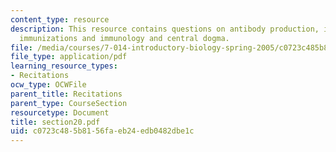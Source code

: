 ```yaml
---
content_type: resource
description: This resource contains questions on antibody production, immunology and
  immunizations and immunology and central dogma.
file: /media/courses/7-014-introductory-biology-spring-2005/c0723c485b8156faeb24edb0482dbe1c_section20.pdf
file_type: application/pdf
learning_resource_types:
- Recitations
ocw_type: OCWFile
parent_title: Recitations
parent_type: CourseSection
resourcetype: Document
title: section20.pdf
uid: c0723c48-5b81-56fa-eb24-edb0482dbe1c
---
```


